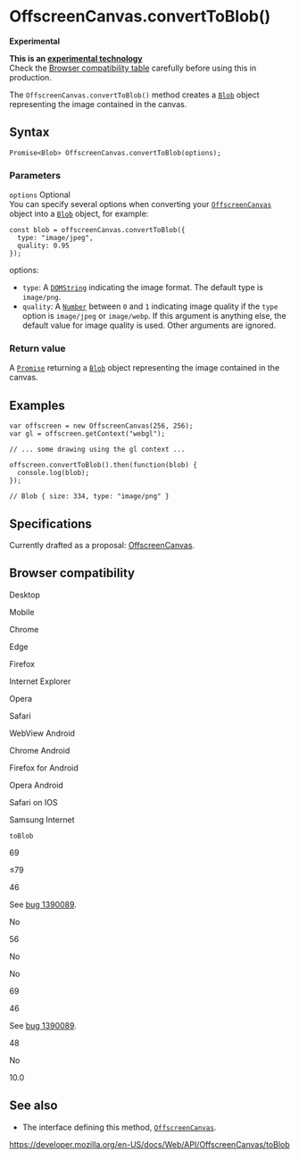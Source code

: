 # OffscreenCanvas.convertToBlob()

**Experimental**

**This is an [experimental technology](https://developer.mozilla.org/en-US/docs/MDN/Guidelines/Conventions_definitions#experimental)**  
Check the [Browser compatibility table](#browser_compatibility) carefully before using this in production.

The `OffscreenCanvas.convertToBlob()` method creates a [`Blob`](../blob) object representing the image contained in the canvas.

## Syntax

    Promise<Blob> OffscreenCanvas.convertToBlob(options);

### Parameters

`options` <span class="badge inline optional">Optional</span>  
You can specify several options when converting your [`OffscreenCanvas`](../offscreencanvas) object into a [`Blob`](../blob) object, for example:

    const blob = offscreenCanvas.convertToBlob({
      type: "image/jpeg",
      quality: 0.95
    });

options:

- `type`: A [`DOMString`](../domstring) indicating the image format. The default type is `image/png`.
- `quality`: A [`Number`](https://developer.mozilla.org/en-US/docs/Web/JavaScript/Reference/Global_Objects/Number) between `0` and `1` indicating image quality if the `type` option is `image/jpeg` or `image/webp`. If this argument is anything else, the default value for image quality is used. Other arguments are ignored.

### Return value

A [`Promise`](https://developer.mozilla.org/en-US/docs/Web/JavaScript/Reference/Global_Objects/Promise) returning a [`Blob`](../blob) object representing the image contained in the canvas.

## Examples

    var offscreen = new OffscreenCanvas(256, 256);
    var gl = offscreen.getContext("webgl");

    // ... some drawing using the gl context ...

    offscreen.convertToBlob().then(function(blob) {
      console.log(blob);
    });

    // Blob { size: 334, type: "image/png" }

## Specifications

Currently drafted as a proposal: [OffscreenCanvas](https://wiki.whatwg.org/wiki/OffscreenCanvas).

## Browser compatibility

Desktop

Mobile

Chrome

Edge

Firefox

Internet Explorer

Opera

Safari

WebView Android

Chrome Android

Firefox for Android

Opera Android

Safari on IOS

Samsung Internet

`toBlob`

69

≤79

46

See [bug 1390089](https://bugzil.la/1390089).

No

56

No

No

69

46

See [bug 1390089](https://bugzil.la/1390089).

48

No

10.0

## See also

- The interface defining this method, [`OffscreenCanvas`](../offscreencanvas).

<a href="https://developer.mozilla.org/en-US/docs/Web/API/OffscreenCanvas/toBlob" class="_attribution-link">https://developer.mozilla.org/en-US/docs/Web/API/OffscreenCanvas/toBlob</a>
